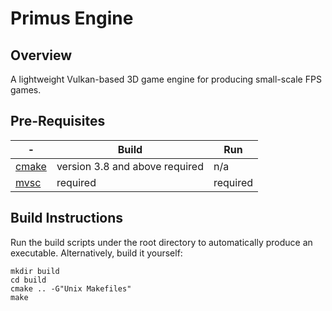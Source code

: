 # Primus Engine
## Overview
A lightweight Vulkan-based 3D game engine for producing small-scale FPS games.
## Pre-Requisites
-|Build|Run
-|-|-
[cmake](https://cmake.org/download/)|version 3.8 and above required|n/a
[mvsc](https://learn.microsoft.com/en-US/cpp/windows/latest-supported-vc-redist?view=msvc-170)|required|required
## Build Instructions
Run the build scripts under the root directory to automatically produce an executable.
Alternatively, build it yourself:
```
mkdir build
cd build
cmake .. -G"Unix Makefiles"
make
```